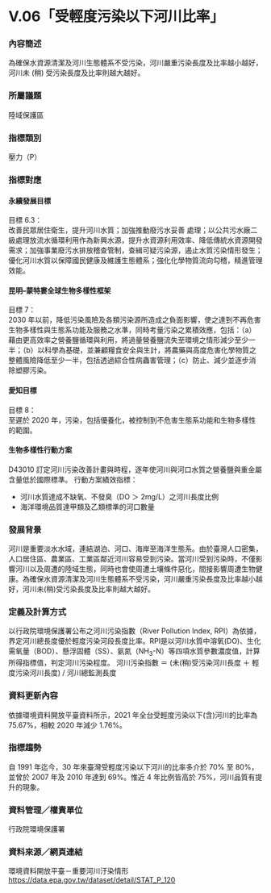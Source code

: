 # V.06「受輕度污染以下河川比率」

<script type="text/javascript" src="http://cdn.mathjax.org/mathjax/latest/MathJax.js?config=TeX-AMS-MML_HTMLorMML"></script>

### 內容簡述
為確保水資源清潔及河川生態體系不受污染，河川嚴重污染長度及比率越小越好，河川未 (稍) 受污染長度及比率則越大越好。

### 所屬議題
陸域保護區
### 指標類別
壓力（P）
### 指標對應
#### 永續發展目標
目標 6.3：<br>
改善民眾居住衛生，提升河川水質；加強推動廢污水妥善
處理；以公共污水廠二級處理放流水循環利用作為新興水源，提升水資源利用效率、降低傳統水資源開發需求；加強事業廢污水排放稽查管制，查緝可疑污染源，遏止水質污染情形發生；優化河川水質以保障國民健康及維護生態體系；強化化學物質流向勾稽，精進管理效能。
#### 昆明–蒙特婁全球生物多樣性框架
目標 7：<br>
2030 年以前，降低污染風險及各類污染源所造成之負面影響，使之達到不再危害生物多樣性與生態系功能及服務之水準，同時考量污染之累積效應，包括：（a）藉由更高效率之營養鹽循環與利用，將過量營養鹽流失至環境之情形減少至少一半；（b）以科學為基礎，並兼顧糧食安全與生計，將農藥與高度危害化學物質之整體風險降低至少一半，包括透過綜合性病蟲害管理；（c）防止、減少並逐步消除塑膠污染。
#### 愛知目標
目標 8：<br>
至遲於 2020 年，污染，包括優養化，被控制到不危害生態系功能和生物多樣性的範圍。
#### 生物多樣性行動方案
D43010 訂定河川污染改善計畫與時程，逐年使河川與河口水質之營養鹽與重金屬含量低於國際標準。
行動方案績效指標：
* 河川水質達成不缺氧、不發臭（DO ＞ 2mg/L）之河川長度比例
* 海洋環境品質達甲類及乙類標準的河口數量
### 發展背景
河川是重要淡水水域，連結湖泊、河口、海岸至海洋生態系。由於臺灣人口密集，人口居住區、農業區、工業區鄰近河川容易受到污染。當河川受到污染時，不僅影響河川以及周遭的陸域生態，同時也會使周遭土壤條件惡化，間接影響周遭生物健康。為確保水資源清潔及河川生態體系不受污染，河川嚴重污染長度及比率越小越好，河川未(稍)受污染長度及比率則越大越好。
### 定義及計算方式
以行政院環境保護署公布之河川污染指數（River Pollution Index, RPI）為依據，界定河川總長度優於輕度污染河段長度比率。RPI是以河川水質中溶氧(DO)、生化需氧量（BOD）、懸浮固體（SS）、氨氮（NH<sub>3</sub>-N）等四項水質參數濃度值，計算所得指標值，判定河川污染程度。
河川污染指數 ＝ (未(稍)受污染河川長度 ＋ 輕度污染河川長度) / 河川總監測長度
### 資料更新內容
依據環境資料開放平臺資料所示，2021 年全台受輕度污染以下(含)河川的比率為 75.67%，相較 2020 年減少 1.76%。
### 指標趨勢
自 1991 年迄今，30 年來臺灣受輕度污染以下河川的比率多介於 70% 至 80%，並曾於 2007 年及 2010 年達到 69%。惟近 4 年比例皆高於 75%，河川品質有提升的現象。
### 資料管理／權責單位
行政院環境保護署
### 資料來源／網頁連結
環境資料開放平臺－重要河川汙染情形
https://data.epa.gov.tw/dataset/detail/STAT_P_120
